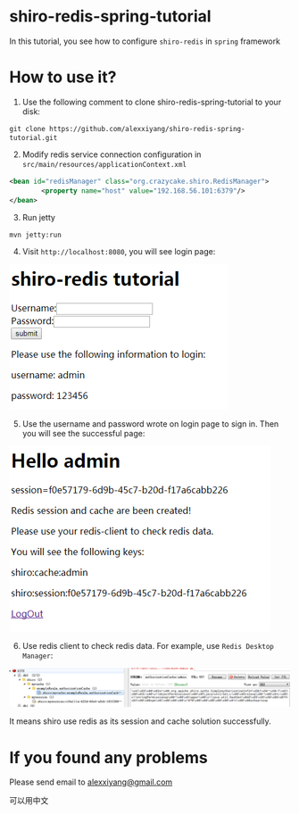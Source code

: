 # shiro-redis-spring-tutorial
In this tutorial, you see how to configure `shiro-redis` in `spring` framework

# How to use it?

1. Use the following comment to clone shiro-redis-spring-tutorial to your disk:
```
git clone https://github.com/alexxiyang/shiro-redis-spring-tutorial.git
```
2. Modify redis service connection configuration in `src/main/resources/applicationContext.xml`

```XML
<bean id="redisManager" class="org.crazycake.shiro.RedisManager">
        <property name="host" value="192.168.56.101:6379"/>
</bean>
```

3. Run jetty
```
mvn jetty:run
```

4. Visit `http://localhost:8080`, you will see login page:

![login page](images/login_page.png)

5. Use the username and password wrote on login page to sign in.
Then you will see the successful page:

![login success](images/login_success.png)

6. Use redis client to check redis data. For example, use `Redis Desktop Manager`:

![redis data](images/redis_data.png)

It means shiro use redis as its session and cache solution successfully.

# If you found any problems

Please send email to alexxiyang@gmail.com

可以用中文